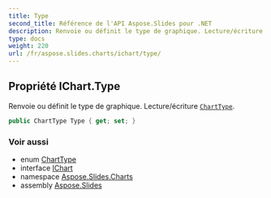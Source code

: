 ```yaml
---
title: Type
second_title: Référence de l'API Aspose.Slides pour .NET
description: Renvoie ou définit le type de graphique. Lecture/écriture ChartTypeaspose.slides.charts/charttype.
type: docs
weight: 220
url: /fr/aspose.slides.charts/ichart/type/
---
```


## Propriété IChart.Type

Renvoie ou définit le type de graphique. Lecture/écriture [`ChartType`](../../charttype).

```csharp
public ChartType Type { get; set; }
```

### Voir aussi

* enum [ChartType](../../charttype)
* interface [IChart](../../ichart)
* namespace [Aspose.Slides.Charts](../../ichart)
* assembly [Aspose.Slides](../../../)

<!-- NE PAS ÉDITER : généré par xmldocmd pour Aspose.Slides.dll -->